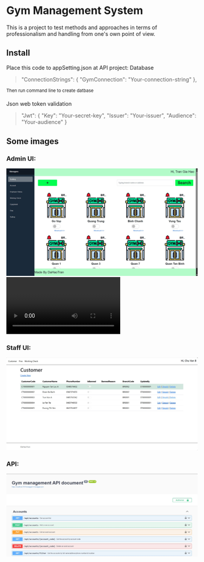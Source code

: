 # Gym Management System
This is a project to test methods and approaches in terms of professionalism and handling from one's own point of view.
## Install
Place this code to appSetting.json at API project:
Database
> "ConnectionStrings": {
  "GymConnection": "Your-connection-string"
},

<sup> Then run command line to create datbase </sup>

Json web token validation
> "Jwt": {
  "Key": "Your-secret-key",
  "Issuer": "Your-issuer", 
  "Audience": "Your-audience" 
}

## Some images
### Admin UI:
![Admin UI](<Screenshot 2025-03-25 123944.jpg>)
<video controls src="webm.webm" title="Title" autoplay></video>
### Staff UI:
![Staff UI](<Screenshot 2025-03-25 123316.jpg>)
### API:
![API UI](<Screenshot 2025-03-25 122725.jpg>)
